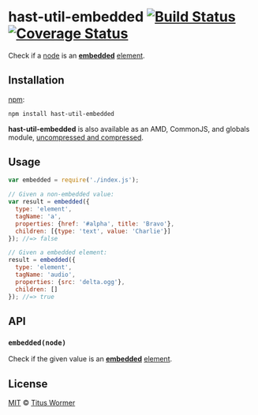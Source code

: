 # hast-util-embedded [![Build Status][build-badge]][build-page] [![Coverage Status][coverage-badge]][coverage-page]

Check if a [node][] is an [**embedded**][spec] [element][].

## Installation

[npm][]:

```bash
npm install hast-util-embedded
```

**hast-util-embedded** is also available as an AMD, CommonJS, and
globals module, [uncompressed and compressed][releases].

## Usage

```javascript
var embedded = require('./index.js');

// Given a non-embedded value:
var result = embedded({
  type: 'element',
  tagName: 'a',
  properties: {href: '#alpha', title: 'Bravo'},
  children: [{type: 'text', value: 'Charlie'}]
}); //=> false

// Given a embedded element:
result = embedded({
  type: 'element',
  tagName: 'audio',
  properties: {src: 'delta.ogg'},
  children: []
}); //=> true
```

## API

### `embedded(node)`

Check if the given value is an [**embedded**][spec] [element][].

## License

[MIT][license] © [Titus Wormer][author]

<!-- Definition -->

[build-badge]: https://img.shields.io/travis/wooorm/hast-util-embedded.svg

[build-page]: https://travis-ci.org/wooorm/hast-util-embedded

[coverage-badge]: https://img.shields.io/codecov/c/github/wooorm/hast-util-embedded.svg

[coverage-page]: https://codecov.io/github/wooorm/hast-util-embedded?branch=master

[npm]: https://docs.npmjs.com/cli/install

[releases]: https://github.com/wooorm/hast-util-embedded/releases

[license]: LICENSE

[author]: http://wooorm.com

[node]: https://github.com/wooorm/hast#node

[element]: https://github.com/wooorm/hast#element

[spec]: https://html.spec.whatwg.org/#embedded-content-2

